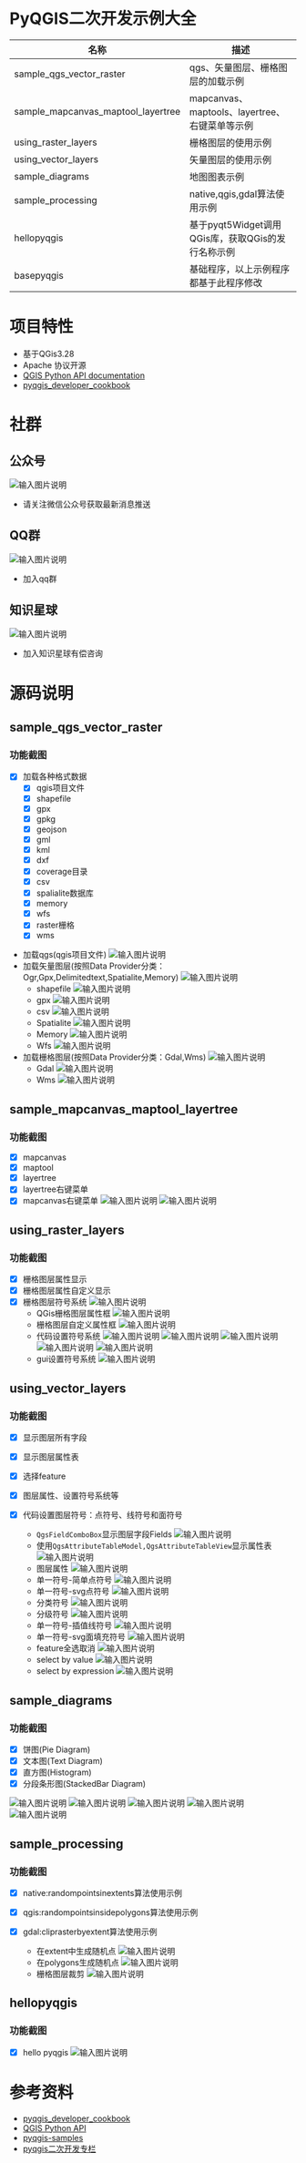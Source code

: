 # PyQGIS二次开发示例大全

| 名称 | 描述 |
|--|--|
| sample_qgs_vector_raster | qgs、矢量图层、栅格图层的加载示例 |
| sample_mapcanvas_maptool_layertree | mapcanvas、maptools、layertree、右键菜单等示例 |
| using_raster_layers | 栅格图层的使用示例 |
| using_vector_layers | 矢量图层的使用示例 |
| sample_diagrams | 地图图表示例 |
| sample_processing | native,qgis,gdal算法使用示例 |
| hellopyqgis | 基于pyqt5Widget调用QGis库，获取QGis的发行名称示例 |
| basepyqgis | 基础程序，以上示例程序都基于此程序修改 |

# 项目特性
- 基于QGis3.28 
- Apache 协议开源
- [QGIS Python API documentation](https://qgis.org/pyqgis/master/index.html)
- [pyqgis_developer_cookbook](https://docs.qgis.org/3.28/en/docs/pyqgis_developer_cookbook/index.html)

# 社群
## 公众号
![输入图片说明](https://foruda.gitee.com/images/1697077286578350399/c111e1c7_1547275.jpeg "qrcode_for_gh_5fe62453ec05_258.jpg")
- 请关注微信公众号获取最新消息推送
## QQ群
![输入图片说明](https://foruda.gitee.com/images/1699751451905542002/42412fe3_1547275.png "屏幕截图")
- 加入qq群
## 知识星球
![输入图片说明](https://foruda.gitee.com/images/1697160230025579811/496ec4a9_1547275.png "屏幕截图")
- 加入知识星球有偿咨询

# 源码说明
## sample_qgs_vector_raster
### 功能截图
- [x] 加载各种格式数据
    - [x] qgis项目文件
    - [x] shapefile
    - [x] gpx
    - [x] gpkg
    - [x] geojson
    - [x] gml
    - [x] kml
    - [x] dxf
    - [x] coverage目录
    - [x] csv
    - [x] spalialite数据库
    - [x] memory
    - [x] wfs
    - [x] raster栅格
    - [x] wms
- 加载qgs(qgis项目文件)
![输入图片说明](https://foruda.gitee.com/images/1716798528404642956/1b8d887e_1547275.png "屏幕截图")
- 加载矢量图层(按照Data Provider分类：Ogr,Gpx,Delimitedtext,Spatialite,Memory)
![输入图片说明](https://foruda.gitee.com/images/1716799103538354990/ebd0554b_1547275.png "屏幕截图")
    - shapefile
![输入图片说明](https://foruda.gitee.com/images/1716799139522917348/21388b75_1547275.png "屏幕截图")
    - gpx
![输入图片说明](https://foruda.gitee.com/images/1716799187481445852/d36af863_1547275.png "屏幕截图")
    - csv
![输入图片说明](https://foruda.gitee.com/images/1716859294147911386/fbfac846_1547275.png "屏幕截图")
    - Spatialite
![输入图片说明](https://foruda.gitee.com/images/1716859412080284053/e0b28343_1547275.png "屏幕截图")
    - Memory
![输入图片说明](https://foruda.gitee.com/images/1716859473405484194/85c031fe_1547275.png "屏幕截图")
    - Wfs
![输入图片说明](https://foruda.gitee.com/images/1716859542571317785/6ad7ea6c_1547275.png "屏幕截图")
- 加载栅格图层(按照Data Provider分类：Gdal,Wms)
![输入图片说明](https://foruda.gitee.com/images/1716859648562875414/03701d25_1547275.png "屏幕截图")
    - Gdal
![输入图片说明](https://foruda.gitee.com/images/1716859701161849546/e9b8aad7_1547275.png "屏幕截图")
    - Wms
![输入图片说明](https://foruda.gitee.com/images/1716859757502377427/85d4d902_1547275.png "屏幕截图")

## sample_mapcanvas_maptool_layertree
### 功能截图
- [x] mapcanvas
- [x] maptool
- [x] layertree
- [x] layertree右键菜单
- [x] mapcanvas右键菜单
![输入图片说明](https://foruda.gitee.com/images/1716860053922322717/47e9a9fc_1547275.png "屏幕截图")
![输入图片说明](https://foruda.gitee.com/images/1716944627713788445/da543c99_1547275.gif "maptool.gif")

## using_raster_layers
### 功能截图
- [x] 栅格图层属性显示
- [x] 栅格图层属性自定义显示
- [x] 栅格图层符号系统
![输入图片说明](https://foruda.gitee.com/images/1716862894695413383/d1bbb9e5_1547275.png "屏幕截图")
    - QGis栅格图层属性框
![输入图片说明](https://foruda.gitee.com/images/1716944864077672171/32b6784a_1547275.gif "rasterqgisproperty.gif")
    - 栅格图层自定义属性框
![输入图片说明](https://foruda.gitee.com/images/1716944904009711546/45855420_1547275.gif "rastercustomproperty.gif")
    - 代码设置符号系统
![输入图片说明](https://foruda.gitee.com/images/1716944944631402762/099a14a7_1547275.gif "rastersinglegray.gif")
![输入图片说明](https://foruda.gitee.com/images/1716946233834224530/da03512b_1547275.gif "rastersinglePseudo.gif")
![输入图片说明](https://foruda.gitee.com/images/1716945079913198979/ca62255b_1547275.gif "rastersinglemulti.gif")
![输入图片说明](https://foruda.gitee.com/images/1716945032755943982/de9e68b7_1547275.gif "hillshade.gif")
![输入图片说明](https://foruda.gitee.com/images/1716945057021565954/cdb7c8bf_1547275.gif "courd.gif")
    - gui设置符号系统
![输入图片说明](https://foruda.gitee.com/images/1716863698103137896/1be44c6f_1547275.png "屏幕截图")

## using_vector_layers
### 功能截图
- [x] 显示图层所有字段
- [x] 显示图层属性表
- [x] 选择feature
- [x] 图层属性、设置符号系统等
- [x] 代码设置图层符号：点符号、线符号和面符号

    - `QgsFieldComboBox`显示图层字段Fields
![输入图片说明](https://foruda.gitee.com/images/1716945893836059738/3f639010_1547275.gif "vectorshowfields.gif")
    - 使用`QgsAttributeTableModel,QgsAttributeTableView`显示属性表
![输入图片说明](https://foruda.gitee.com/images/1716945911471790958/487a6353_1547275.gif "vectorshowattribute.gif")
    - 图层属性
    ![输入图片说明](https://foruda.gitee.com/images/1716892465795361062/1cc2705f_1547275.png "屏幕截图")
    - 单一符号-简单点符号
![输入图片说明](https://foruda.gitee.com/images/1716945979515771384/2b65cfaa_1547275.gif "vectorsymbolsimplemarker.gif")
    - 单一符号-svg点符号
![输入图片说明](https://foruda.gitee.com/images/1716945993774522985/997f2f62_1547275.gif "vectorsymbolsvgmarker.gif")
    - 分类符号
![输入图片说明](https://foruda.gitee.com/images/1716946010850094180/98fd8952_1547275.gif "vectorsymbolcatotry.gif")
    - 分级符号
![输入图片说明](https://foruda.gitee.com/images/1716946023336028520/01bf40fc_1547275.gif "vectorsymbolgradute.gif")
    - 单一符号-插值线符号
![输入图片说明](https://foruda.gitee.com/images/1716946039141671027/88d1a91a_1547275.gif "vectorsymbolline.gif")
    - 单一符号-svg面填充符号
![输入图片说明](https://foruda.gitee.com/images/1716946050959929571/9f280ff8_1547275.gif "vectorsymbolpolygon.gif")
    - feature全选取消
    ![输入图片说明](https://foruda.gitee.com/images/1716946172217442153/ca8939ed_1547275.gif "vectorselectall.gif")
    - select by value
    ![输入图片说明](https://foruda.gitee.com/images/1716946189954097816/759a53e2_1547275.gif "vectorselectbyvalue.gif")
    - select by expression
    ![输入图片说明](https://foruda.gitee.com/images/1716946215307849464/9fba1b58_1547275.gif "vectorselectbyexpression.gif")
## sample_diagrams
### 功能截图
- [x] 饼图(Pie Diagram)
- [x] 文本图(Text Diagram)
- [x] 直方图(Histogram)
- [x] 分段条形图(StackedBar Diagram)

![输入图片说明](https://foruda.gitee.com/images/1716892945098854624/03025491_1547275.png "屏幕截图")
![输入图片说明](https://foruda.gitee.com/images/1716892879909004470/62ba8b6b_1547275.png "屏幕截图")
![输入图片说明](https://foruda.gitee.com/images/1716892892247028335/01ba89c4_1547275.png "屏幕截图")
![输入图片说明](https://foruda.gitee.com/images/1716892904158196463/87fa500e_1547275.png "屏幕截图")
![输入图片说明](https://foruda.gitee.com/images/1716892914758183357/3c5203e8_1547275.png "屏幕截图")

## sample_processing
### 功能截图
- [x] native:randompointsinextents算法使用示例
- [x] qgis:randompointsinsidepolygons算法使用示例
- [x] gdal:cliprasterbyextent算法使用示例

    - 在extent中生成随机点
![输入图片说明](https://foruda.gitee.com/images/1716893153774439791/3565daa1_1547275.png "屏幕截图")
    - 在polygons生成随机点
![输入图片说明](https://foruda.gitee.com/images/1716893247555728292/ab9bca60_1547275.png "屏幕截图")
    - 栅格图层裁剪
![输入图片说明](https://foruda.gitee.com/images/1716893378757029904/85bd12a5_1547275.png "屏幕截图")

## hellopyqgis
### 功能截图
- [x] hello pyqgis
![输入图片说明](https://foruda.gitee.com/images/1716893457142151737/8a7e4934_1547275.png "屏幕截图")

# 参考资料
- [pyqgis_developer_cookbook](https://docs.qgis.org/3.28/en/docs/pyqgis_developer_cookbook)
- [QGIS Python API](https://qgis.org/pyqgis/master/index.html)
- [pyqgis-samples](https://github.com/webgeodatavore/pyqgis-samples/)
- [pyqgis二次开发专栏](https://www.zhihu.com/column/c_1641448508350812161)